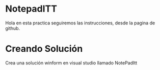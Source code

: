 # NotepadITT

Hola en esta practica seguiremos las instrucciones, desde la pagina de github.

# Creando Solución
Crea una solución winform en visual studio llamado NotePadItt

